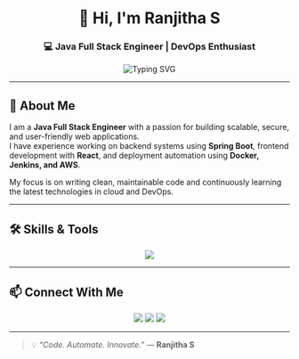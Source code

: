<!-- HEADER -->


<h1 align="center">👋 Hi, I'm Ranjitha S</h1>
<h3 align="center">💻 Java Full Stack Engineer | DevOps Enthusiast</h3>

<p align="center">
  <img src="https://readme-typing-svg.herokuapp.com?font=Fira+Code&size=22&pause=1000&color=00BFFF&center=true&vCenter=true&width=700&lines=Java+Full+Stack+Engineer;Spring+Boot+%7C+React+%7C+MySQL;AWS+%7C+Docker+%7C+Jenkins+%7C+Linux;Passionate+about+Cloud+and+Automation" alt="Typing SVG" />
</p>

---

## 🌟 About Me

I am a **Java Full Stack Engineer** with a passion for building scalable, secure, and user-friendly web applications.  
I have experience working on backend systems using **Spring Boot**, frontend development with **React**, and deployment automation using **Docker, Jenkins, and AWS**.

My focus is on writing clean, maintainable code and continuously learning the latest technologies in cloud and DevOps.

---

## 🛠️ Skills & Tools

<p align="center">
  <img src="https://skillicons.dev/icons?i=java,spring,react,html,css,js,mysql,aws,docker,jenkins,git,linux&perline=7" />
</p>

---

## 📫 Connect With Me

<p align="center">
  <a href="mailto:ranjithassdr674@gmail.com"><img src="https://img.shields.io/badge/Gmail-D14836?style=for-the-badge&logo=gmail&logoColor=white" /></a>
  <a href="https://www.linkedin.com/in/ranjitha12/" target="_blank"><img src="https://img.shields.io/badge/LinkedIn-0A66C2?style=for-the-badge&logo=linkedin&logoColor=white" /></a>
  <a href="https://github.com/ranjitha201" target="_blank"><img src="https://img.shields.io/badge/GitHub-181717?style=for-the-badge&logo=github&logoColor=white" /></a>
</p>

---



> 💡 *“Code. Automate. Innovate.”* — **Ranjitha S**

